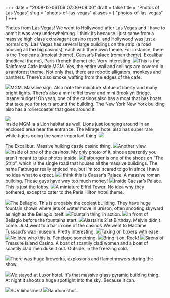 +++
date = "2008-12-06T09:07:00+09:00"
draft = false
title = "Photos of Las Vegas"
slug = "photos-of-las-vegas"
aliases = [
	"photos-of-las-vegas"
]
+++

[](/images/2010/10/dscf0049.jpg)

Photos from Las Vegas! We went to Hollywood after Las Vegas and I have to admit it was very underwhelming. I think its because I just came from a massive high class extravagant casino resort, and Hollywood was just a normal city. Las Vegas has several large buildings on the strip (a road housing all the big casinos), each with there own theme. For instance, there is the Tropicana (tropical theme), Caesar’s Palace (roman theme), Excalibur (medieval theme), Paris (french theme) etc. Very interesting.
![](/images/2010/10/dscf0049.jpg)This is the Rainforest Cafe inside MGM. Yes, the entire wall and ceilings are covered in a rainforest theme. Not only that, there are robotic alligators, monkeys and panthers. There’s also smoke wafting from the edges of the cafe.


![](/images/2010/10/dscf0040.jpg)MGM. Massive sign. Also note the minature statue of liberty and many bright lights. There’s also a mini eiffel tower and mini Brooklyn Bridge. Insane budget! Oh yeah, one of the casinos also has a moat that has boats that take you for tours around the building. The New York New York building also has a rollercoaster that goes around it.  
  
![](/images/2010/10/dscf0042.jpg?w=300)  
Inside MGM is a Lion habitat as well. Lions just lounging around in an enclosed area near the entrance. The Mirage hotel also has super rare white tigers doing the same important thing.
![](/images/2010/10/dscf0039.jpg)

The Excalibur. Massive hulking castle casino thing.
![](/images/2010/10/dscf0037.jpg)Another view.  
![](/images/2010/10/dscf0036.jpg)Inside of one of the casinos. My only photo of it, since apparently you aren’t meant to take photos inside. 
![](/images/2010/10/dscf0046.jpg)Fatburger is one of the shops on “The Strip”, which is the single road that houses all the massive buildings. The name Fatburger really enticed me, but I’m too scared to go in since I have no idea what to expect.
![](/images/2010/10/dscf0047.jpg)I think this is Caesar’s Palace. A massive roman building. These guys have way too much money!
![](/images/2010/10/dscf0053.jpg?w=300)Inside Caesar’s Palace. This is just the lobby.
![](/images/2010/10/dscf0048.jpg?w=225)A miniature Eiffel Tower. No idea why they bothered, except to cater to the Paris Hilton hotel theme.

![](/images/2010/10/dscf0050.jpg?w=300)The Bellagio. This is probably the coolest building. They have huge fountain shows where jets of water move in unison, often shooting skyward as high as the Bellagio itself.
![](/images/2010/10/dscf0005.jpg)Fountain thing in action.[](/images/2010/10/dscf0002.jpg)[](/images/2010/10/dscf0002.jpg)
![](/images/2010/10/dscf0002.jpg?w=225)In front of Bellagio before the fountains start.
![](/images/2010/10/dscf0054.jpg?w=300)Alastair’s 21st Birthday. Melvin didn’t come. Just went to a bar in one of the casinos.We went to Madame Tussaud’s wax museum. Pretty interesting.
![](/images/2010/10/dscf0015.jpg)Taking on boxers with ease.  
![](/images/2010/10/dscf0014.jpg)No idea who this is. Penelope something.[](/images/2010/10/dscf0012.jpg)
![](/images/2010/10/dscf0012.jpg?w=300)Bring it on, Rock!
![](/images/2010/10/dscf0026.jpg?w=300)Sirens of Treasure Island Casino. A boat of scantily clad women and a boat of scantily clad men duke it out. Outside. In the freezing cold.  
  

![](/images/2010/10/dscf0030.jpg?w=300)There was huge fireworks, explosions and flamethrowers during the show.  
  

![](/images/2010/10/dscf0043.jpg?w=300)We stayed at Luxor hotel. It’s that massive glass pyramid building thing. At night it shoots a huge spotlight into the sky. Because it can.  

![](/images/2010/10/dscf00371.jpg?w=300)SUV limosines!
![](/images/2010/10/dscf00492.jpg?w=225)Random shot..
